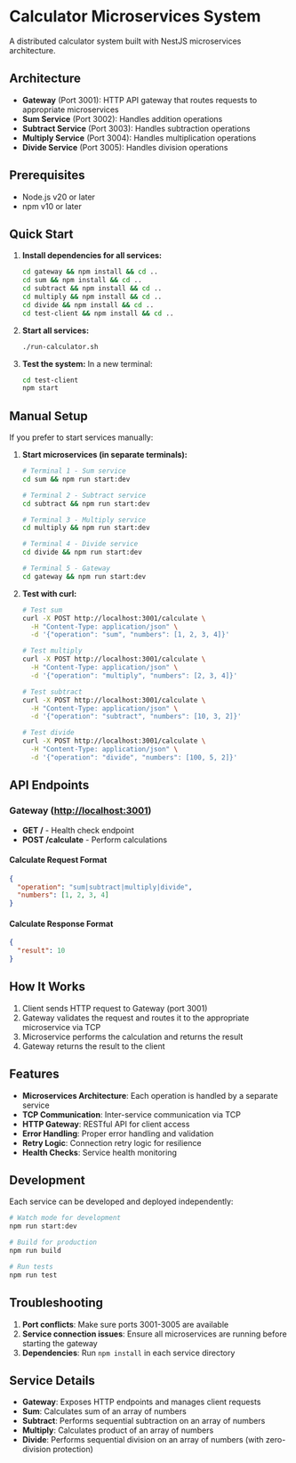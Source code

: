 # Calculator Microservices System

A distributed calculator system built with NestJS microservices architecture.

## Architecture

- **Gateway** (Port 3001): HTTP API gateway that routes requests to appropriate microservices
- **Sum Service** (Port 3002): Handles addition operations
- **Subtract Service** (Port 3003): Handles subtraction operations  
- **Multiply Service** (Port 3004): Handles multiplication operations
- **Divide Service** (Port 3005): Handles division operations

## Prerequisites

- Node.js v20 or later
- npm v10 or later

## Quick Start

1. **Install dependencies for all services:**

   ```bash
   cd gateway && npm install && cd ..
   cd sum && npm install && cd ..
   cd subtract && npm install && cd ..
   cd multiply && npm install && cd ..
   cd divide && npm install && cd ..
   cd test-client && npm install && cd ..
   ```

2. **Start all services:**

   ```bash
   ./run-calculator.sh
   ```

3. **Test the system:**
   In a new terminal:

   ```bash
   cd test-client
   npm start
   ```

## Manual Setup

If you prefer to start services manually:

1. **Start microservices (in separate terminals):**

   ```bash
   # Terminal 1 - Sum service
   cd sum && npm run start:dev

   # Terminal 2 - Subtract service  
   cd subtract && npm run start:dev

   # Terminal 3 - Multiply service
   cd multiply && npm run start:dev

   # Terminal 4 - Divide service
   cd divide && npm run start:dev

   # Terminal 5 - Gateway
   cd gateway && npm run start:dev
   ```

2. **Test with curl:**

   ```bash
   # Test sum
   curl -X POST http://localhost:3001/calculate \
     -H "Content-Type: application/json" \
     -d '{"operation": "sum", "numbers": [1, 2, 3, 4]}'

   # Test multiply
   curl -X POST http://localhost:3001/calculate \
     -H "Content-Type: application/json" \
     -d '{"operation": "multiply", "numbers": [2, 3, 4]}'

   # Test subtract
   curl -X POST http://localhost:3001/calculate \
     -H "Content-Type: application/json" \
     -d '{"operation": "subtract", "numbers": [10, 3, 2]}'

   # Test divide
   curl -X POST http://localhost:3001/calculate \
     -H "Content-Type: application/json" \
     -d '{"operation": "divide", "numbers": [100, 5, 2]}'
   ```

## API Endpoints

### Gateway (<http://localhost:3001>)

- **GET /** - Health check endpoint
- **POST /calculate** - Perform calculations

#### Calculate Request Format

```json
{
  "operation": "sum|subtract|multiply|divide",
  "numbers": [1, 2, 3, 4]
}
```

#### Calculate Response Format

```json
{
  "result": 10
}
```

## How It Works

1. Client sends HTTP request to Gateway (port 3001)
2. Gateway validates the request and routes it to the appropriate microservice via TCP
3. Microservice performs the calculation and returns the result
4. Gateway returns the result to the client

## Features

- **Microservices Architecture**: Each operation is handled by a separate service
- **TCP Communication**: Inter-service communication via TCP
- **HTTP Gateway**: RESTful API for client access
- **Error Handling**: Proper error handling and validation
- **Retry Logic**: Connection retry logic for resilience
- **Health Checks**: Service health monitoring

## Development

Each service can be developed and deployed independently:

```bash
# Watch mode for development
npm run start:dev

# Build for production
npm run build

# Run tests
npm run test
```

## Troubleshooting

1. **Port conflicts**: Make sure ports 3001-3005 are available
2. **Service connection issues**: Ensure all microservices are running before starting the gateway
3. **Dependencies**: Run `npm install` in each service directory

## Service Details

- **Gateway**: Exposes HTTP endpoints and manages client requests
- **Sum**: Calculates sum of an array of numbers
- **Subtract**: Performs sequential subtraction on an array of numbers  
- **Multiply**: Calculates product of an array of numbers
- **Divide**: Performs sequential division on an array of numbers (with zero-division protection)
